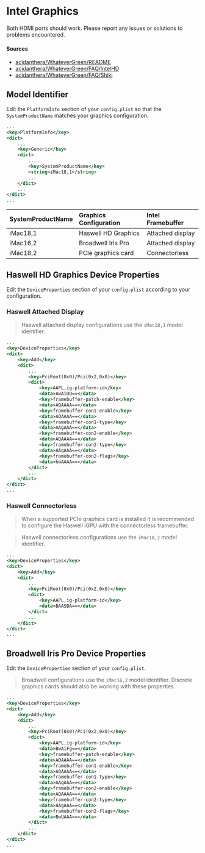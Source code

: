 # Intel Graphics

Both HDMI ports should work. Please report any issues or solutions to problems encountered.

#### Sources

- [acidanthera/WhateverGreen/README](https://github.com/acidanthera/WhateverGreen/blob/master/README.md)
- [acidanthera/WhateverGreen/FAQ/IntelHD](https://github.com/acidanthera/WhateverGreen/blob/master/Manual/FAQ.IntelHD.en.md)
- [acidanthera/WhateverGreen/FAQ/Shiki](https://github.com/acidanthera/WhateverGreen/blob/master/Manual/FAQ.Shiki.en.md)

## Model Identifier

Edit the ```PlatformInfo``` section of your ```config.plist``` so that the ```SystemProductName``` matches your graphics configuration.

```xml
...
<key>PlatformInfo</key>
<dict>
    ...
    <key>Generic</key>
    <dict>
        ...
        <key>SystemProductName</key>
        <string>iMac18,1</string>
        ...
    </dict>
    ...
</dict>
...
````

| SystemProductName | Graphics Configuration | Intel Framebuffer |
|:------------------|:-----------------------|:------------------|
| iMac18,1          | Haswell HD Graphics    | Attached display  |
| iMac16,2          | Broadwell Iris Pro     | Attached display  |
| iMac18,2          | PCIe graphics card     | Connectorless     |

## Haswell HD Graphics Device Properties

Edit the `DeviceProperties` section of your `config.plist` according to your configuration.

### Haswell Attached Display

> Haswell attached display configurations use the `iMac18,1` model identifier.

```xml
...
<key>DeviceProperties</key>
<dict>
    <key>Add</key>
    <dict>
        ...
        <key>PciRoot(0x0)/Pci(0x2,0x0)</key>
        <dict>
            <key>AAPL,ig-platform-id</key>
            <data>AwAiDQ==</data>
            <key>framebuffer-patch-enable</key>
            <data>AQAAAA==</data>
            <key>framebuffer-con1-enable</key>
            <data>AQAAAA==</data>
            <key>framebuffer-con1-type</key>
            <data>AAgAAA==</data>
            <key>framebuffer-con2-enable</key>
            <data>AQAAAA==</data>
            <key>framebuffer-con2-type</key>
            <data>AAgAAA==</data>
            <key>framebuffer-con2-flags</key>
            <data>hwAAAA==</data>
        </dict>
        ...
    </dict>
</dict>
...
```

### Haswell Connectorless

> When a supported PCIe graphics card is installed it is recommended to configure the Haswell iGPU with the connectorless framebuffer.

> Haswell connectorless configurations use the `iMac18,2` model identifier.

```xml
...
<key>DeviceProperties</key>
<dict>
    <key>Add</key>
    <dict>
        ...
        <key>PciRoot(0x0)/Pci(0x2,0x0)</key>
        <dict>
            <key>AAPL,ig-platform-id</key>
            <data>BAASBA==</data>
        </dict>
        ...
    </dict>
</dict>
...
```

## Broadwell Iris Pro Device Properties

Edit the `DeviceProperties` section of your `config.plist`.

> Broadwell configurations use the `iMac16,2` model identifier. Discrete graphics cards should also be working with these properties.

```xml
...
<key>DeviceProperties</key>
<dict>
    <key>Add</key>
    <dict>
        ...
        <key>PciRoot(0x0)/Pci(0x2,0x0)</key>
        <dict>
            <key>AAPL,ig-platform-id</key>
            <data>BwAiFg==</data>
            <key>framebuffer-patch-enable</key>
            <data>AQAAAA==</data>
            <key>framebuffer-con1-enable</key>
            <data>AQAAAA==</data>
            <key>framebuffer-con1-type</key>
            <data>AAgAAA==</data>
            <key>framebuffer-con2-enable</key>
            <data>AQAAAA==</data>
            <key>framebuffer-con2-type</key>
            <data>AAgAAA==</data>
            <key>framebuffer-con2-flags</key>
            <data>BwUAAA==</data>
        </dict>
        ...
    </dict>
</dict>
...
```
